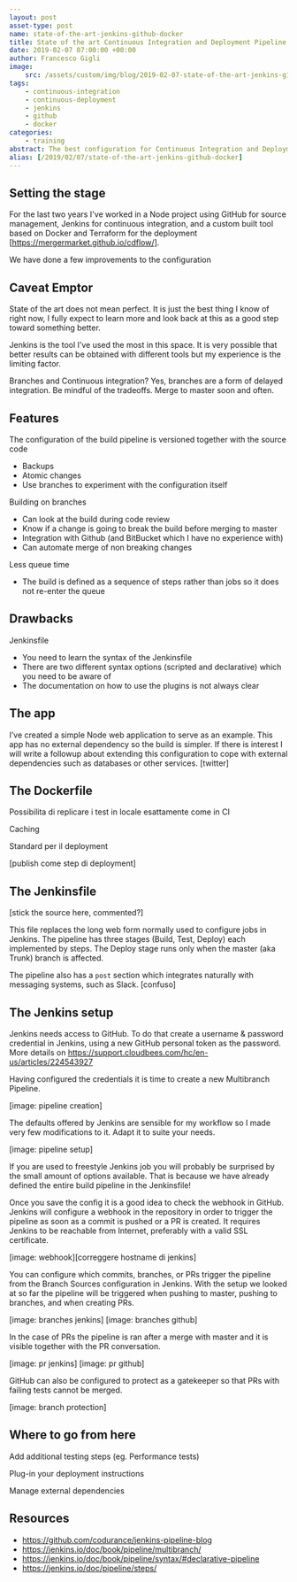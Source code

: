 ```yaml
---
layout: post
asset-type: post
name: state-of-the-art-jenkins-github-docker
title: State of the art Continuous Integration and Deployment Pipeline with Jenkins, GitHub, and Docker
date: 2019-02-07 07:00:00 +00:00
author: Francesco Gigli
image:
    src: /assets/custom/img/blog/2019-02-07-state-of-the-art-jenkins-github-docker/jenkins.jpg
tags:
    - continuous-integration
    - continuous-deployment
    - jenkins
    - github
    - docker
categories:
    - training
abstract: The best configuration for Continuous Integration and Deployment that I have seen so far, explained in some details. 
alias: [/2019/02/07/state-of-the-art-jenkins-github-docker]
---
```


## Setting the stage

For the last two years I've worked in a Node project using GitHub for source management, Jenkins for continuous integration, and a custom built tool based on Docker and Terraform for the deployment [https://mergermarket.github.io/cdflow/].

We have done a few improvements to the configuration 

## Caveat Emptor

State of the art does not mean perfect. It is just the best thing I know of right now, I fully expect to learn more and look back at this as a good step toward something better.

Jenkins is the tool I’ve used the most in this space. It is very possible that better results can be obtained with different tools but my experience is the limiting factor.

Branches and Continuous integration? Yes, branches are a form of delayed integration. Be mindful of the tradeoffs. Merge to master soon and often.

## Features

The configuration of the build pipeline is versioned together with the source code
* Backups
* Atomic changes
* Use branches to experiment with the configuration itself

Building on branches
* Can look at the build during code review
* Know if a change is going to break the build before merging to master
* Integration with Github (and BitBucket which I have no experience with)
* Can automate merge of non breaking changes

Less queue time
* The build is defined as a sequence of steps rather than jobs so it does not re-enter the queue

## Drawbacks

Jenkinsfile
* You need to learn the syntax of the Jenkinsfile
* There are two different syntax options (scripted and declarative) which you need to be aware of
* The documentation on how to use the plugins is not always clear

## The app

I’ve created a simple Node web application to serve as an example. This app has no external dependency so the build is simpler. If there is interest I will write a followup about extending this configuration to cope with external dependencies such as databases or other services. [twitter]

## The Dockerfile

Possibilita di replicare i test in locale esattamente come in CI

Caching

Standard per il deployment

[publish come step di deployment]

## The Jenkinsfile

[stick the source here, commented?]

This file replaces the long web form normally used to configure jobs in Jenkins. The pipeline has three stages (Build, Test, Deploy) each implemented by steps. The Deploy stage runs only when the master (aka Trunk) branch is affected.

The pipeline also has a `post` section which integrates naturally with messaging systems, such as Slack. [confuso]

## The Jenkins setup

Jenkins needs access to GitHub. To do that create a username & password credential in Jenkins, using a new GitHub personal token as the password. More details on https://support.cloudbees.com/hc/en-us/articles/224543927

Having configured the credentials it is time to create a new Multibranch Pipeline.

[image: pipeline creation]

The defaults offered by Jenkins are sensible for my workflow so I made very few modifications to it. Adapt it to suite your needs.

[image: pipeline setup]

If you are used to freestyle Jenkins job you will probably be surprised by the small amount of options available. That is because we have already defined the entire build pipeline in the Jenkinsfile!

Once you save the config it is a good idea to check the webhook in GitHub. Jenkins will configure a webhook in the repository in order to trigger the pipeline as soon as a commit is pushed or a PR is created. It requires Jenkins to be reachable from Internet, preferably with a valid SSL certificate.

[image: webhook][correggere hostname di jenkins]

You can configure which commits, branches, or PRs trigger the pipeline from the Branch Sources configuration in Jenkins. With the setup we looked at so far the pipeline will be triggered when pushing to master, pushing to branches, and when creating PRs. 

[image: branches jenkins]
[image: branches github]
 
In the case of PRs the pipeline is ran after a merge with master and it is visible together with the PR conversation.

[image: pr jenkins]
[image: pr github]
 
GitHub can also be configured to protect as a gatekeeper so that PRs with failing tests cannot be merged.

[image: branch protection]

## Where to go from here

Add additional testing steps (eg. Performance tests)

Plug-in your deployment instructions

Manage external dependencies

## Resources

* https://github.com/codurance/jenkins-pipeline-blog
* https://jenkins.io/doc/book/pipeline/multibranch/
* https://jenkins.io/doc/book/pipeline/syntax/#declarative-pipeline
* https://jenkins.io/doc/pipeline/steps/
